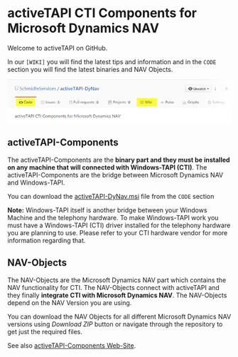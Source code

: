 # activeTAPI CTI Components for Microsoft Dynamics NAV

Welcome to activeTAPI on GitHub. 

In our `[WIKI]` you will find the latest tips and information and in the `CODE` section you will find the latest binaries and NAV Objects.

![readme01.png](readme01.png)

## activeTAPI-Components

The activeTAPI-Components are the **binary part and they must be installed on any machine that will connected with Windows-TAPI (CTI)**. The activeTAPI-Components are the bridge between Microsoft Dynamics NAV and Windows-TAPI.

You can download the [activeTAPI-DyNav.msi](activeTAPI-DyNav.v2013\activeTAPI.COM-DyNav_v2013_Setup.msi) file from the `CODE` section

**Note:** Windows-TAPI itself is another bridge between your Windows Machine and the telephony hardware. To make Windows-TAPI work you must have a Windows-TAPI (CTI) driver installed for the telephony hardware you are planning to use. Please refer to your CTI hardware vendor for more information regarding that.


## NAV-Objects

The NAV-Objects are the Microsoft Dynamics NAV part which contains the NAV functionality for CTI. The NAV-Objects connect with activeTAPI and they finally **integrate CTI with Microsoft Dynamics NAV**. The NAV-Objects depend on the NAV Version you are using. 



You can download the NAV Objects for all different Microsoft Dynamics NAV versions using *Download ZIP* button or navigate through the repository to get just the required files.


See also [activeTAPI-Components Web-Site](http://www.activeTAPI.de).

